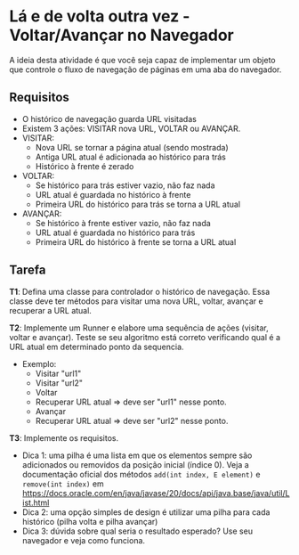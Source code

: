 # Lá e de volta outra vez - Voltar/Avançar no Navegador

A ideia desta atividade é que você seja capaz de implementar um objeto que controle o fluxo de navegação de páginas em uma aba do navegador. 

## Requisitos

  - O histórico de navegação guarda URL visitadas
  - Existem 3 ações: VISITAR nova URL, VOLTAR ou AVANÇAR.
  - VISITAR:
  	- Nova URL se tornar a página atual (sendo mostrada)
  	- Antiga URL atual é adicionada ao histórico para trás
  	- Histórico à frente é zerado
  - VOLTAR:
  	- Se histórico para trás estiver vazio, não faz nada
  	- URL atual é guardada no histórico à frente
  	- Primeira URL do histórico para trás se torna a URL atual
  - AVANÇAR:
	- Se histórico à frente estiver vazio, não faz nada
  	- URL atual é guardada no histórico para trás
  	- Primeira URL do histórico à frente se torna a URL atual
 

## Tarefa

**T1**: Defina uma classe para controlador o histórico de navegação. Essa classe deve ter métodos para visitar uma nova URL, voltar, avançar e recuperar a URL atual.

**T2**: Implemente um Runner e elabore uma sequência de ações (visitar, voltar e avançar). Teste se seu algoritmo está correto verificando qual é a URL atual em determinado ponto da sequencia.
  - Exemplo:
  	- Visitar "url1"
  	- Visitar "url2"
  	- Voltar
  	- Recuperar URL atual => deve ser "url1" nesse ponto.
  	- Avançar
  	- Recuperar URL atual => deve ser "url2" nesse ponto.

**T3**: Implemente os requisitos.

- Dica 1: uma pilha é uma lista em que os elementos sempre são adicionados ou removidos da posição inicial (índice 0). Veja a documentação oficial dos métodos `add(int index, E element)` e `remove(int index)` em https://docs.oracle.com/en/java/javase/20/docs/api/java.base/java/util/List.html
- Dica 2: uma opção simples de design é utilizar uma pilha para cada histórico (pilha volta e pilha avançar)
- Dica 3: dúvida sobre qual seria o resultado esperado? Use seu navegador e veja como funciona.

